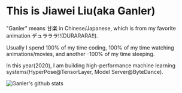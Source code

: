 # This is Jiawei Liu(aka Ganler)

"Ganler" means 甘楽 in Chinese/Japanese, which is from my favorite animation デュラララ!!(DURARARA!!).

Usually I spend 100% of my time coding, 100% of my time watching animations/movies, and another -100% of my time sleeping.

In this year(2020), I am building high-performance machine learning systems(HyperPose@TensorLayer, Model Server@ByteDance).

![Ganler's github stats](https://github-readme-stats.vercel.app/api?username=ganler&show_icons=true&theme=tokyonight)
